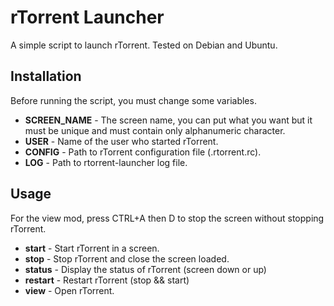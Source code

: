 rTorrent Launcher
=================

A simple script to launch rTorrent.
Tested on Debian and Ubuntu.

Installation
------------

Before running the script, you must change some variables.

* **SCREEN_NAME** - The screen name, you can put what you want but it must be unique and must contain only alphanumeric character.
* **USER** - Name of the user who started rTorrent.
* **CONFIG** - Path to rTorrent configuration file (.rtorrent.rc).
* **LOG** - Path to rtorrent-launcher log file.

Usage
-----

For the view mod, press CTRL+A then D to stop the screen without stopping rTorrent.

* **start** - Start rTorrent in a screen.
* **stop** - Stop rTorrent and close the screen loaded.
* **status** - Display the status of rTorrent (screen down or up)
* **restart** - Restart rTorrent (stop && start)
* **view** - Open rTorrent.